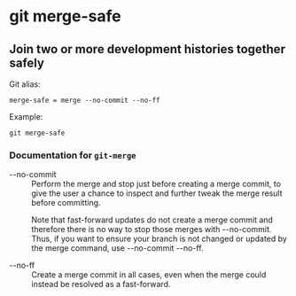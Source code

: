 # git merge-safe

## Join two or more development histories together safely

Git alias:

```git
merge-safe = merge --no-commit --no-ff
```

Example:

```shell
git merge-safe
```

### Documentation for `git-merge`

<dl>

<dt>--no-commit</dt>

<dd>
Perform the merge and stop just before creating a merge commit,
to give the user a chance to inspect and further tweak the merge
result before committing.

Note that fast-forward updates do not create a merge commit and
therefore there is no way to stop those merges with --no-commit.
Thus, if you want to ensure your branch is not changed or updated
by the merge command, use --no-commit --no-ff.
</dd>

<dt>--no-ff</dt>

<dd>
Create a merge commit in all cases, even when the merge could
instead be resolved as a fast-forward.
</dd>

</dl>
